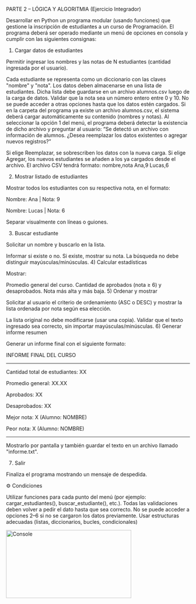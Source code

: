 PARTE 2 – LÓGICA Y ALGORITMIA (Ejercicio Integrador)

Desarrollar en Python un programa modular (usando funciones) que gestione la inscripción de estudiantes a un curso de Programación.
El programa deberá ser operado mediante un menú de opciones en consola y cumplir con las siguientes consignas:

1) Cargar datos de estudiantes

Permitir ingresar los nombres y las notas de N estudiantes (cantidad ingresada por el usuario).

Cada estudiante se representa como un diccionario con las claves "nombre" y "nota".
Los datos deben almacenarse en una lista de estudiantes.
Dicha lista debe guardarse en un archivo alumnos.csv luego de la carga de datos.
Validar que la nota sea un número entero entre 0 y 10.
No se puede acceder a otras opciones hasta que los datos estén cargados.
Si en la carpeta del programa ya existe un archivo alumnos.csv, el sistema deberá cargar automáticamente su contenido (nombres y notas). Al seleccionar la opción 1 del menú, el programa deberá detectar la existencia de dicho archivo y preguntar al usuario: “Se detectó un archivo con información de alumnos. ¿Desea reemplazar los datos existentes o agregar nuevos registros?”

Si elige Reemplazar, se sobrescriben los datos con la nueva carga.
Si elige Agregar, los nuevos estudiantes se añaden a los ya cargados desde el archivo.
El archivo CSV tendrá formato:
nombre,nota
              Ana,9
              Lucas,6

2) Mostrar listado de estudiantes

Mostrar todos los estudiantes con su respectiva nota, en el formato:

Nombre: Ana     | Nota: 9

Nombre: Lucas   | Nota: 6

Separar visualmente con líneas o guiones.

3) Buscar estudiante

Solicitar un nombre y buscarlo en la lista.

Informar si existe o no.
Si existe, mostrar su nota.
La búsqueda no debe distinguir mayúsculas/minúsculas.
4) Calcular estadísticas

Mostrar:

Promedio general del curso.
Cantidad de aprobados (nota ≥ 6) y desaprobados.
Nota más alta y más baja.
5) Ordenar y mostrar

Solicitar al usuario el criterio de ordenamiento (ASC o DESC) y mostrar la lista ordenada por nota según esa elección.

La lista original no debe modificarse (usar una copia).
Validar que el texto ingresado sea correcto, sin importar mayúsculas/minúsculas.
6) Generar informe resumen

Generar un informe final con el siguiente formato:

INFORME FINAL DEL CURSO

-------------------------

Cantidad total de estudiantes: XX

Promedio general: XX.XX

Aprobados: XX

Desaprobados: XX

Mejor nota: X (Alumno: NOMBRE)

Peor nota: X (Alumno: NOMBRE)

-------------------------

Mostrarlo por pantalla y también guardar el texto en un archivo llamado "informe.txt".

7) Salir

Finaliza el programa mostrando un mensaje de despedida.

⚙️ Condiciones

Utilizar funciones para cada punto del menú (por ejemplo: cargar_estudiantes(), buscar_estudiante(), etc.).
Todas las validaciones deben volver a pedir el dato hasta que sea correcto.
No se puede acceder a opciones 2–6 si no se cargaron los datos previamente.
Usar estructuras adecuadas (listas, diccionarios, bucles, condicionales)

<img width="343" height="186" alt="Console" src="https://github.com/user-attachments/assets/fe57911b-89eb-4754-81de-885eca8d1e25" />

